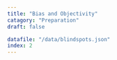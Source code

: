```yaml
---
title: "Bias and Objectivity"
catagory: "Preparation"
draft: false

datafile: "/data/blindspots.json"
index: 2
---
```





